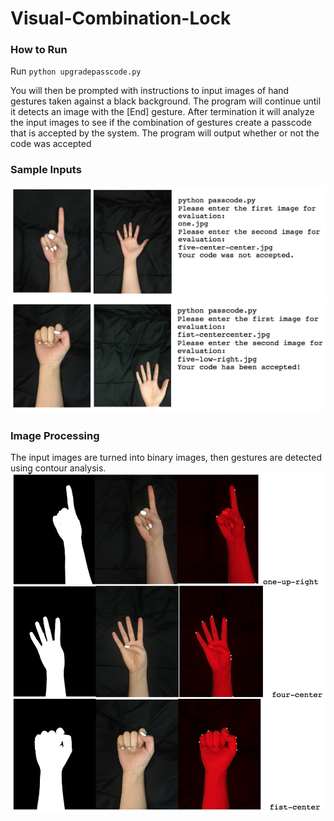# Visual-Combination-Lock

### How to Run
Run ```python upgradepasscode.py```

You will then be prompted with instructions to input images of hand gestures taken against a black background. The program will continue until it detects an image with the [End] gesture. After termination it will analyze the input images to see if the combination of gestures create a passcode that is accepted by the system. The program will output whether or not the code was accepted


### Sample Inputs
![Alt text](./sampleinputfail.png?raw=true "Title")
![Alt text](./sampleinputsuccess.png?raw=true "Title")


### Image Processing
The input images are turned into binary images, then gestures are detected using contour analysis.
![Alt text](./sampleprocessedimgs.png?raw=true "Title")

